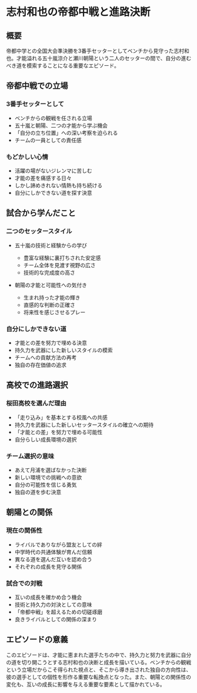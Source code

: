 # 志村和也の帝都中戦と進路決断

## 概要
帝都中学との全国大会準決勝を3番手セッターとしてベンチから見守った志村和也。才能溢れる五十嵐涼介と瀬川朝陽という二人のセッターの間で、自分の進むべき道を模索することになる重要なエピソード。

## 帝都中戦での立場

### 3番手セッターとして
- ベンチからの観戦を任される立場
- 五十嵐と朝陽、二つの才能から学ぶ機会
- 「自分の立ち位置」への深い考察を迫られる
- チームの一員としての責任感

### もどかしい心情
- 活躍の場がないジレンマに苦しむ
- 才能の差を痛感する日々
- しかし諦めきれない情熱も持ち続ける
- 自分にしかできない道を探す決意

## 試合から学んだこと

### 二つのセッタースタイル
- 五十嵐の技術と経験からの学び
  - 豊富な経験に裏打ちされた安定感
  - チーム全体を見渡す視野の広さ
  - 技術的な完成度の高さ

- 朝陽の才能と可能性への気付き
  - 生まれ持った才能の輝き
  - 直感的な判断の正確さ
  - 将来性を感じさせるプレー

### 自分にしかできない道
- 才能との差を努力で埋める決意
- 持久力を武器にした新しいスタイルの模索
- チームへの貢献方法の再考
- 独自の存在価値の追求

## 高校での進路選択

### 桜田高校を選んだ理由
- 「走り込み」を基本とする校風への共感
- 持久力を武器にした新しいセッタースタイルの確立への期待
- 「才能との差」を努力で埋める可能性
- 自分らしい成長環境の選択

### チーム選択の意味
- あえて月浦を選ばなかった決断
- 新しい環境での挑戦への意欲
- 自分の可能性を信じる勇気
- 独自の道を歩む決意

## 朝陽との関係

### 現在の関係性
- ライバルでありながら盟友としての絆
- 中学時代の共通体験が育んだ信頼
- 異なる道を選んだ互いを認め合う
- それぞれの成長を見守る関係

### 試合での対戦
- 互いの成長を確かめ合う機会
- 技術と持久力の対決としての意味
- 「帝都中戦」を超えるための切磋琢磨
- 良きライバルとしての関係の深まり

## エピソードの意義
このエピソードは、才能に恵まれた選手たちの中で、持久力と努力を武器に自分の道を切り開こうとする志村和也の決断と成長を描いている。ベンチからの観戦という立場だからこそ得られた視点と、そこから導き出された独自の方向性は、彼の選手としての個性を形作る重要な転換点となった。また、朝陽との関係性の変化も、互いの成長に影響を与える重要な要素として描かれている。